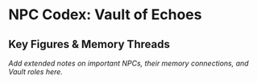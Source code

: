 # NPC Codex: Vault of Echoes

## Key Figures & Memory Threads

*Add extended notes on important NPCs, their memory connections, and Vault roles here.*
